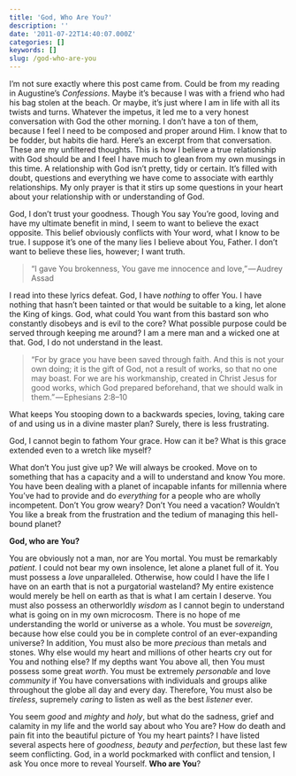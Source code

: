 ```yaml
---
title: 'God, Who Are You?'
description: ''
date: '2011-07-22T14:40:07.000Z'
categories: []
keywords: []
slug: /god-who-are-you
---
```


I’m not sure exactly where this post came from. Could be from my reading in Augustine’s _Confessions_. Maybe it’s because I was with a friend who had his bag stolen at the beach. Or maybe, it’s just where I am in life with all its twists and turns. Whatever the impetus, it led me to a very honest conversation with God the other morning. I don’t have a ton of them, because I feel I need to be composed and proper around Him. I know that to be fodder, but habits die hard. Here’s an excerpt from that conversation. These are my unfiltered thoughts. This is how I believe a true relationship with God should be and I feel I have much to glean from my own musings in this time. A relationship with God isn’t pretty, tidy or certain. It’s filled with doubt, questions and everything we have come to associate with earthly relationships. My only prayer is that it stirs up some questions in your heart about your relationship with or understanding of God.

God, I don’t trust your goodness. Though You say You’re good, loving and have my ultimate benefit in mind, I seem to want to believe the exact opposite. This belief obviously conflicts with Your word, what I know to be true. I suppose it’s one of the many lies I believe about You, Father. I don’t want to believe these lies, however; I want truth.

> “I gave You brokenness, You gave me innocence and love,” — Audrey Assad

I read into these lyrics defeat. God, I have _nothing_ to offer You. I have nothing that hasn’t been tainted or that would be suitable to a king, let alone the King of kings. God, what could You want from this bastard son who constantly disobeys and is evil to the core? What possible purpose could be served through keeping me around? I am a mere man and a wicked one at that. God, I do not understand in the least.

> “For by grace you have been saved through faith. And this is not your own doing; it is the gift of God, not a result of works, so that no one may boast. For we are his workmanship, created in Christ Jesus for good works, which God prepared beforehand, that we should walk in them.” — Ephesians 2:8–10

What keeps You stooping down to a backwards species, loving, taking care of and using us in a divine master plan? Surely, there is less frustrating.

God, I cannot begin to fathom Your grace. How can it be? What is this grace extended even to a wretch like myself?

What don’t You just give up? We will always be crooked. Move on to something that has a capacity and a will to understand and know You more. You have been dealing with a planet of incapable infants for millennia where You’ve had to provide and do _everything_ for a people who are wholly incompetent. Don’t You grow weary? Don’t You need a vacation? Wouldn’t You like a break from the frustration and the tedium of managing this hell-bound planet?

**God, who are You?**

You are obviously not a man, nor are You mortal. You must be remarkably _patient_. I could not bear my own insolence, let alone a planet full of it. You must possess a _love_ unparalleled. Otherwise, how could I have the life I have on an earth that is not a purgatorial wasteland? My entire existence would merely be hell on earth as that is what I am certain I deserve. You must also possess an otherworldly _wisdom_ as I cannot begin to understand what is going on in my own microcosm. There is no hope of me understanding the world or universe as a whole. You must be _sovereign_, because how else could you be in complete control of an ever-expanding universe? In addition, You must also be more _precious_ than metals and stones. Why else would my heart and millions of other hearts cry out for You and nothing else? If my depths want You above all, then You must possess some great _worth_. You must be extremely _personable_ and love _community_ if You have conversations with individuals and groups alike throughout the globe all day and every day. Therefore, You must also be _tireless_, supremely _caring_ to listen as well as the best _listener_ ever.

You seem _good_ and _mighty_ and _holy_, but what do the sadness, grief and calamity in my life and the world say about who You are? How do death and pain fit into the beautiful picture of You my heart paints? I have listed several aspects here of _goodness_, _beauty_ and _perfection_, but these last few seem conflicting. God, in a world pockmarked with conflict and tension, I ask You once more to reveal Yourself. **Who are You**?